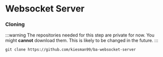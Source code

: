 # Websocket Server

### Cloning

:::warning
The repositories needed for this step are private for now. You might **cannot** download them.
This is likely to be changed in the future.
:::

```
git clone https://github.com/kiesman99/ba-websocket-server
```

